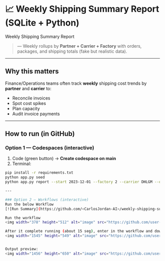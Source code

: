 
# 📈 Weekly Shipping Summary Report (SQLite + Python)
Weekly Shipping Summary Report
> — Weekly rollups by **Partner + Carrier + Factory** with orders, packages, and shipping totals (fake but realistic data).


---

## Why this matters
Finance/Operations teams often track **weekly** shipping cost trends by **partner** and **carrier** to:
- Reconcile invoices
- Spot cost spikes
- Plan capacity
- Audit invoice payments

---

## How to run (in GitHub)

### Option 1 — Codespaces (interactive)
1) Code (green button) → **Create codespace on main**  
2) Terminal:
```bash
pip install -r requirements.txt
python app.py seed
python app.py report --start 2023-12-01 --factory 2 --carrier DHLGM --out weekly_summary.csv```

---

### Option 2 — Workflows (interactive)
Run the below Workflow
[![Run Summary](https://github.com/<CarlosJordan-AI>/weekly-shipping-summary-report/actions/workflows/run-summary.yml/badge.svg)](../../actions/workflows/run-summary.yml)

Run the workflow
<img width="378" height="512" alt="image" src="https://github.com/user-attachments/assets/602f50ad-337a-46df-a46e-38d2840e7a72" />

After it complete running (about 15 seg), enter in the workflow and download the file for preview:
<img width="1545" height="549" alt="image" src="https://github.com/user-attachments/assets/be1c09d7-635b-4d48-b5b0-b72c1435d644" />


Output preview:
<img width="1456" height="650" alt="image" src="https://github.com/user-attachments/assets/e3c9ca46-6101-4ed8-a6b0-34245b5e0dc1" />


